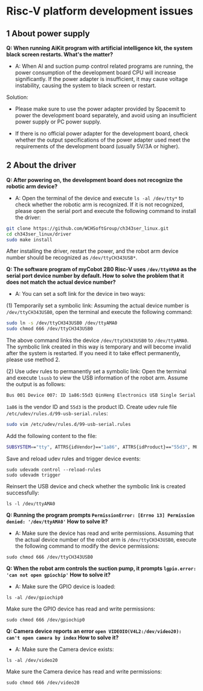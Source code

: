 # Risc-V platform development issues

## 1 About power supply

**Q: When running AiKit program with artificial intelligence kit, the system black screen restarts. What's the matter?**

- A: When AI and suction pump control related programs are running, the power consumption of the development board CPU will increase significantly. If the power adapter is insufficient, it may cause voltage instability, causing the system to black screen or restart.

Solution:

- Please make sure to use the power adapter provided by Spacemit to power the development board separately, and avoid using an insufficient power supply or PC power supply.

- If there is no official power adapter for the development board, check whether the output specifications of the power adapter used meet the requirements of the development board (usually 5V/3A or higher).

## 2 About the driver

**Q: After powering on, the development board does not recognize the robotic arm device?**

- A: Open the terminal of the device and execute `ls -al /dev/tty*` to check whether the robotic arm is recognized. If it is not recognized, please open the serial port and execute the following command to install the driver:

```bash
git clone https://github.com/WCHSoftGroup/ch343ser_linux.git
cd ch343ser_linux/driver
sudo make install
```

After installing the driver, restart the power, and the robot arm device number should be recognized as `/dev/ttyCH343USB*`.

**Q: The software program of myCobot 280 Risc-V uses `/dev/ttyAMA0` as the serial port device number by default. How to solve the problem that it does not match the actual device number?**

- A: You can set a soft link for the device in two ways:

(1) Temporarily set a symbolic link: Assuming the actual device number is `/dev/ttyCH343USB0`, open the terminal and execute the following command:

```bash
sudo ln -s /dev/ttyCH343USB0 /dev/ttyAMA0
sudo chmod 666 /dev/ttyCH343USB0
```

The above command links the device `/dev/ttyCH343USB0` to `/dev/ttyAMA0`. The symbolic link created in this way is temporary and will become invalid after the system is restarted. If you need it to take effect permanently, please use method 2.

(2) Use udev rules to permanently set a symbolic link: Open the terminal and execute `lsusb` to view the USB information of the robot arm. Assume the output is as follows:

```bash
Bus 001 Device 007: ID 1a86:55d3 QinHeng Electronics USB Single Serial
```

`1a86` is the vendor ID and `55d3` is the product ID. Create udev rule file `/etc/udev/rules.d/99-usb-serial.rules`:

```bash
sudo vim /etc/udev/rules.d/99-usb-serial.rules
```

Add the following content to the file:

```bash
SUBSYSTEM=="tty", ATTRS{idVendor}=="1a86", ATTRS{idProduct}=="55d3", MODE="0666", SYMLINK+="ttyAMA0"
```

Save and reload udev rules and trigger device events:

```
sudo udevadm control --reload-rules
sudo udevadm trigger
```

Reinsert the USB device and check whether the symbolic link is created successfully:

```
ls -l /dev/ttyAMA0
```

**Q: Running the program prompts `PermissionError: [Errno 13] Permission denied: '/dev/ttyAMA0'` How to solve it?**

- A: Make sure the device has read and write permissions. Assuming that the actual device number of the robot arm is `/dev/ttyCH343USB0`, execute the following command to modify the device permissions:

```
sudo chmod 666 /dev/ttyCH343USB0
```

**Q: When the robot arm controls the suction pump, it prompts `lgpio.error: 'can not open gpiochip'` How to solve it?**

- A: Make sure the GPIO device is loaded:

```
ls -al /dev/gpiochip0
```

Make sure the GPIO device has read and write permissions:

```
sudo chmod 666 /dev/gpiochip0
```

**Q: Camera device reports an error `open VIDEOIO(V4L2:/dev/video20): can't open camera by index` How to solve it?**

- A: Make sure the Camera device exists:

```
ls -al /dev/video20
```

Make sure the Camera device has read and write permissions:

```
sudo chmod 666 /dev/video20
```